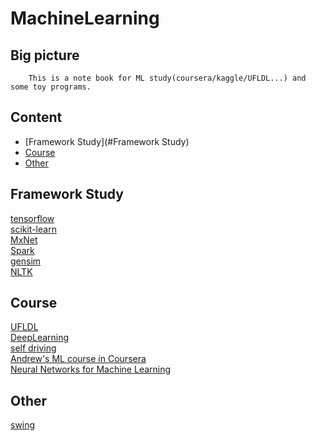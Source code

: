 MachineLearning
===============================

Big picture
------------------------------
		This is a note book for ML study(coursera/kaggle/UFLDL...) and some toy programs.

## Content
* [Framework Study](#Framework Study)
* [Course](#Course)
* [Other](#Other)

## Framework Study
[tensorflow](https://www.tensorflow.org/)<br/>
[scikit-learn](http://scikit-learn.org/stable/index.html)<br/>
[MxNet](http://mxnet.io/index.html)<br/>
[Spark](http://spark.apache.org/docs/latest/programming-guide.html)<br/>
[gensim](https://radimrehurek.com/gensim/)<br/>
[NLTK](https://github.com/nltk/nltk/wiki)<br/>

## Course
[UFLDL](http://deeplearning.stanford.edu/wiki/index.php/UFLDL_Tutorial)<br/>
[DeepLearning](http://deeplearning.net/)<br/>
[self driving](http://selfdrivingcars.mit.edu/)<br/>
[Andrew's ML course in Coursera](https://www.coursera.org/learn/machine-learning/home/welcome)<br/>
[Neural Networks for Machine Learning](https://www.coursera.org/learn/neural-networks/home/welcome)<br/>

## Other
[swing](http://www.swig.org/Doc1.3/Python.html)<br/>
